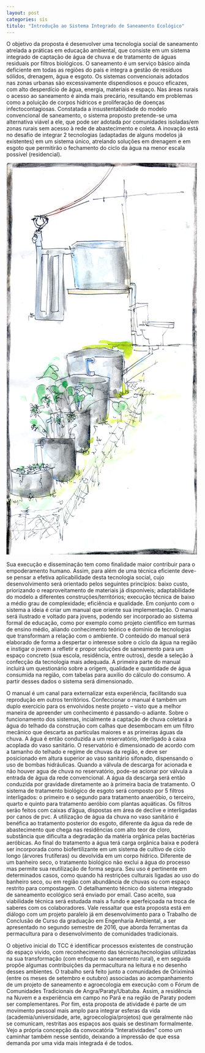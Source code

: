 ```yaml
---
layout: post
categories: sis
titulo: "Introdução ao Sistema Integrado de Saneamento Ecológico"
---
```


O objetivo da proposta é desenvolver uma tecnologia social de saneamento atrelada a práticas em educação ambiental, que consiste em um sistema integrado de captação de água de chuva e de tratamento de águas residuais por filtros biológicos. O saneamento é um serviço básico ainda deficiente em todas as regiões do país e integra a gestão de resíduos sólidos, drenagem, água e esgoto. Os sistemas convencionais adotados nas zonas urbanas são excessivamente dispendiosos e pouco eficazes, com alto desperdício de água, energia, materiais e espaço. Nas áreas rurais o acesso ao saneamento é ainda mais precário, resultando em problemas como a poluição de corpos hídricos e proliferação de doenças infectocontagiosas. Constatada a insustentabilidade do modelo convencional de saneamento, o sistema proposto pretende-se uma alternativa viável a ele, que pode ser adotada por comunidades isoladas/em zonas rurais sem acesso à rede de abastecimento e coleta. A inovação está no desafio de integrar 2 tecnologias (adaptadas de alguns modelos já existentes) em um sistema único, atrelando soluções em drenagem e em esgoto que permitirão o fechamento do ciclo da água na menor escala possível (residencial).

![](/static/imgs/sis2.png)

Sua execução e disseminação tem como finalidade maior contribuir para o empoderamento humano. Assim, para além de uma técnica eficiente deve-se pensar a efetiva aplicabilidade desta tecnologia social, cujo desenvolvimento será orientado pelos seguintes princípios: baixo custo, priorizando o reaproveitamento de materiais já disponíveis; adaptabilidade do modelo a diferentes construções/territórios; execução técnica de baixo a médio grau de complexidade; eficiência e qualidade. Em conjunto com o sistema a ideia é criar um manual que oriente sua implementação. O manual será ilustrado e voltado para jovens, podendo ser incorporado ao sistema formal de educação, como por exemplo como projeto científico em turmas de ensino médio, aliando conhecimento teórico e domínio de tecnologias que transformam a relação com o ambiente. O conteúdo do manual será elaborado de forma a despertar o interesse sobre o ciclo da água na região e instigar o jovem a refletir e propor soluções de saneamento para um espaço concreto (sua escola, residência, entre outros), desde a seleção à confecção da tecnologia mais adequada. A primeira parte do manual incluirá um questionário sobre a origem, qualidade e quantidade de água consumida na região, com tabelas para auxilio do cálculo do consumo. A partir desses dados o sistema será dimensionado.

O manual é um canal para externalizar esta experiência, facilitando sua reprodução em outros territórios. Confeccionar o manual é também um duplo exercício para os envolvidos neste projeto – visto que a melhor maneira de apreender um conhecimento é passando-o adiante. Sobre o funcionamento dos sistemas, incialmente a captação de chuva coletará a água do telhado da construção com calhas que desembocam em um filtro mecânico que descarta as partículas maiores e as primeiras águas da chuva. A água é então conduzida a um reservatório, interligado à caixa acoplada do vaso sanitário. O reservatório é dimensionado de acordo com a tamanho do telhado e regime de chuvas da região, e deve ser posicionado em altura superior ao vaso sanitário sifonado, dispensando o uso de bombas hidráulicas. Quando a válvula de descarga for acionada e não houver agua de chuva no reservatório, pode-se acionar por válvula a entrada de água da rede convencional. A água da descarga será então conduzida por gravidade diretamente ao à primeira bacia de tratamento. O sistema de tratamento biológico de esgoto será composto por 5 filtros interligados: o primeiro e o segundo para tratamento anaeróbio, o terceiro, quarto e quinto para tratamento aeróbio com plantas aquáticas. Os filtros serão feitos com caixas d’água, dispostas em área de declive e interligadas por canos de pvc. A utilização de água da chuva no vaso sanitário é benéfica ao tratamento posterior do esgoto, diferente da água da rede de abastecimento que chega nas residências com alto teor de cloro, substância que dificulta a degradação da matéria orgânica pelas bactérias aeróbicas. Ao final do tratamento a água terá carga orgânica baixa e poderá ser incorporada como biofertilizante em um sistema de cultivo de ciclo longo (árvores frutíferas) ou devolvida em um corpo hídrico. Diferente de um banheiro seco, o tratamento biológico não exclui a água do processo mas permite sua reutilização de forma segura. Seu uso é pertinente em determinados casos, como quando há restrições culturais ligadas ao uso do banheiro seco, ou em região com abundância de chuvas ou com espaço restrito para compostagem. O detalhamento técnico do sistema integrado de saneamento ecológico será enviado por email. Caso aceito, sua viabilidade técnica será estudada mais a fundo e aperfeiçoada na troca de saberes com os colaboradores. Vale ressaltar que esta proposta está em diálogo com um projeto paralelo já em desenvolvimento para o Trabalho de Conclusão de Curso da graduação em Engenharia Ambiental, a ser apresentado no segundo semestre de 2016, que aborda ferramentas da permacultura para o desenvolvimento de comunidades tradicionais.

O objetivo inicial do TCC é identificar processos existentes de construção do espaço vivido, com reconhecimento das técnicas/tecnologias utilizadas na sua transformação (com enfoque no saneamento rural), e em seguida propõe algumas contribuições da permacultura na leitura e no desenho desses ambientes. O trabalho será feito junto a comunidades de Oriximiná (entre os meses de setembro e outubro) associadas ao acompanhamento de um projeto de saneamento e agroecologia em execução com o Fórum de Comunidades Tradicionais de Angra/Paraty/Ubatuba. Assim, a residência na Nuvem e a experiência em campo no Pará e na região de Paraty podem ser complementares. Por fim, esta proposta de atividade é parte de um movimento pessoal mais amplo para integrar esferas da vida (academia/universidade, arte, agroecologia/projetos) que geralmente não se comunicam, restritas aos espaços aos quais se destinam formalmente. Vejo a própria concepção da convocatória “Interatividades” como um caminhar também nesse sentido, deixando a impressão de que essa demanda por uma vida mais integrada é de todos.
